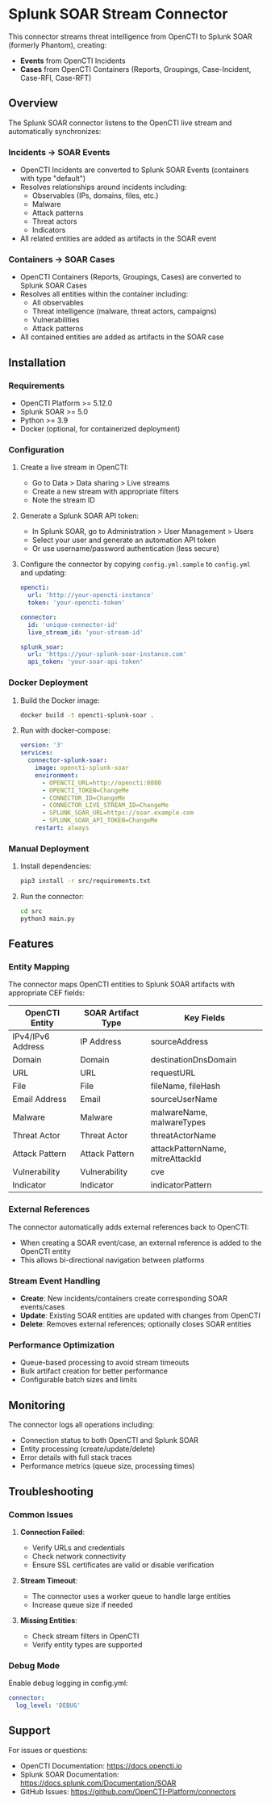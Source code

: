 # Splunk SOAR Stream Connector

This connector streams threat intelligence from OpenCTI to Splunk SOAR (formerly Phantom), creating:
- **Events** from OpenCTI Incidents
- **Cases** from OpenCTI Containers (Reports, Groupings, Case-Incident, Case-RFI, Case-RFT)

## Overview

The Splunk SOAR connector listens to the OpenCTI live stream and automatically synchronizes:

### Incidents → SOAR Events
- OpenCTI Incidents are converted to Splunk SOAR Events (containers with type "default")
- Resolves relationships around incidents including:
  - Observables (IPs, domains, files, etc.)
  - Malware
  - Attack patterns
  - Threat actors
  - Indicators
- All related entities are added as artifacts in the SOAR event

### Containers → SOAR Cases
- OpenCTI Containers (Reports, Groupings, Cases) are converted to Splunk SOAR Cases
- Resolves all entities within the container including:
  - All observables
  - Threat intelligence (malware, threat actors, campaigns)
  - Vulnerabilities
  - Attack patterns
- All contained entities are added as artifacts in the SOAR case

## Installation

### Requirements
- OpenCTI Platform >= 5.12.0
- Splunk SOAR >= 5.0
- Python >= 3.9
- Docker (optional, for containerized deployment)

### Configuration

1. Create a live stream in OpenCTI:
   - Go to Data > Data sharing > Live streams
   - Create a new stream with appropriate filters
   - Note the stream ID

2. Generate a Splunk SOAR API token:
   - In Splunk SOAR, go to Administration > User Management > Users
   - Select your user and generate an automation API token
   - Or use username/password authentication (less secure)

3. Configure the connector by copying `config.yml.sample` to `config.yml` and updating:
   ```yaml
   opencti:
     url: 'http://your-opencti-instance'
     token: 'your-opencti-token'

   connector:
     id: 'unique-connector-id'
     live_stream_id: 'your-stream-id'

   splunk_soar:
     url: 'https://your-splunk-soar-instance.com'
     api_token: 'your-soar-api-token'
   ```

### Docker Deployment

1. Build the Docker image:
   ```bash
   docker build -t opencti-splunk-soar .
   ```

2. Run with docker-compose:
   ```yaml
   version: '3'
   services:
     connector-splunk-soar:
       image: opencti-splunk-soar
       environment:
         - OPENCTI_URL=http://opencti:8080
         - OPENCTI_TOKEN=ChangeMe
         - CONNECTOR_ID=ChangeMe
         - CONNECTOR_LIVE_STREAM_ID=ChangeMe
         - SPLUNK_SOAR_URL=https://soar.example.com
         - SPLUNK_SOAR_API_TOKEN=ChangeMe
       restart: always
   ```

### Manual Deployment

1. Install dependencies:
   ```bash
   pip3 install -r src/requirements.txt
   ```

2. Run the connector:
   ```bash
   cd src
   python3 main.py
   ```

## Features

### Entity Mapping

The connector maps OpenCTI entities to Splunk SOAR artifacts with appropriate CEF fields:

| OpenCTI Entity | SOAR Artifact Type | Key Fields |
|---------------|-------------------|------------|
| IPv4/IPv6 Address | IP Address | sourceAddress |
| Domain | Domain | destinationDnsDomain |
| URL | URL | requestURL |
| File | File | fileName, fileHash |
| Email Address | Email | sourceUserName |
| Malware | Malware | malwareName, malwareTypes |
| Threat Actor | Threat Actor | threatActorName |
| Attack Pattern | Attack Pattern | attackPatternName, mitreAttackId |
| Vulnerability | Vulnerability | cve |
| Indicator | Indicator | indicatorPattern |

### External References

The connector automatically adds external references back to OpenCTI:
- When creating a SOAR event/case, an external reference is added to the OpenCTI entity
- This allows bi-directional navigation between platforms

### Stream Event Handling

- **Create**: New incidents/containers create corresponding SOAR events/cases
- **Update**: Existing SOAR entities are updated with changes from OpenCTI
- **Delete**: Removes external references; optionally closes SOAR entities

### Performance Optimization

- Queue-based processing to avoid stream timeouts
- Bulk artifact creation for better performance
- Configurable batch sizes and limits

## Monitoring

The connector logs all operations including:
- Connection status to both OpenCTI and Splunk SOAR
- Entity processing (create/update/delete)
- Error details with full stack traces
- Performance metrics (queue size, processing times)

## Troubleshooting

### Common Issues

1. **Connection Failed**: 
   - Verify URLs and credentials
   - Check network connectivity
   - Ensure SSL certificates are valid or disable verification

2. **Stream Timeout**:
   - The connector uses a worker queue to handle large entities
   - Increase queue size if needed

3. **Missing Entities**:
   - Check stream filters in OpenCTI
   - Verify entity types are supported

### Debug Mode

Enable debug logging in config.yml:
```yaml
connector:
  log_level: 'DEBUG'
```

## Support

For issues or questions:
- OpenCTI Documentation: https://docs.opencti.io
- Splunk SOAR Documentation: https://docs.splunk.com/Documentation/SOAR
- GitHub Issues: https://github.com/OpenCTI-Platform/connectors
